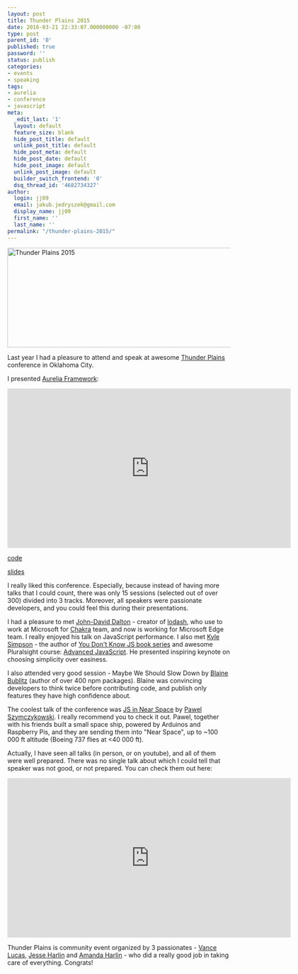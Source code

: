```yaml
---
layout: post
title: Thunder Plains 2015
date: 2016-03-21 22:33:07.000000000 -07:00
type: post
parent_id: '0'
published: true
password: ''
status: publish
categories:
- events
- speaking
tags:
- aurelia
- conference
- javascript
meta:
  _edit_last: '1'
  layout: default
  feature_size: blank
  hide_post_title: default
  unlink_post_title: default
  hide_post_meta: default
  hide_post_date: default
  hide_post_image: default
  unlink_post_image: default
  builder_switch_frontend: '0'
  dsq_thread_id: '4682734327'
author:
  login: jj09
  email: jakub.jedryszek@gmail.com
  display_name: jj09
  first_name: ''
  last_name: ''
permalink: "/thunder-plains-2015/"
---
```

<p><img class="aligncenter size-full wp-image-11791" src="{{ site.baseurl }}/assets/2016/03/thunderplains2015.jpg" alt="Thunder Plains 2015" width="800" height="225" /></p>
<p>Last year I had a pleasure to attend and speak at awesome <a href="http://thunderplainsconf.com">Thunder Plains</a> conference in Oklahoma City.</p>
<p>I presented <a href="http://aurelia.io/">Aurelia Framework</a>:</p>
<p><iframe src="https://www.youtube.com/embed/z8bqdTFiSeM" width="640" height="360" frameborder="0" allowfullscreen="allowfullscreen"></iframe></p>
<p><a href="https://github.com/jj09/aurelia-demo">code</a></p>
<p><a href="https://speakerdeck.com/jj09/aurelia-the-next-generation-javascript-framework-you-will-love">slides</a></p>
<p>I really liked this conference. Especially, because instead of having more talks that I could count, there was only 15 sessions (selected out of over 300) divided into 3 tracks. Moreover, all speakers were passionate developers, and you could feel this during their presentations.</p>
<p>I had a pleasure to met <a href="https://github.com/jdalton">John-David Dalton</a> - creator of <a href="https://github.com/lodash/lodash">lodash</a>, who use to work at Microsoft for <a href="http://www.sitepoint.com/chakra-microsoft-edge/">Chakra</a> team, and now is working for Microsoft Edge team. I really enjoyed his talk on JavaScript performance. I also met <a href="http://getify.me/">Kyle Simpson</a> - the author of <a href="https://github.com/getify/You-Dont-Know-JS">You Don't Know JS book series</a> and awesome Pluralsight course: <a href="http://www.pluralsight.com/courses/advanced-javascript">Advanced JavaScript</a>. He presented inspiring keynote on choosing simplicity over easiness.</p>
<p>I also attended very good session - Maybe We Should Slow Down by <a href="https://github.com/phated">Blaine Bublitz</a> (author of over 400 npm packages). Blaine was convincing developers to think twice before contributing code, and publish only features they have high confidence about.</p>
<p>The coolest talk of the conference was <a href="https://www.youtube.com/watch?v=eEcZ53B2bic">JS in Near Space</a> by <a href="https://twitter.com/makenai">Pawel Szymczykowski</a>. I really recommend you to check it out. Pawel, together with his friends built a small space ship, powered by Arduinos and Raspberry Pis, and they are sending them into "Near Space", up to ~100 000 ft altitude (Boeing 737 flies at &lt;40 000 ft).</p>
<p>Actually, I have seen all talks (in person, or on youtube), and all of them were well prepared. There was no single talk about which I could tell that speaker was not good, or not prepared. You can check them out here:</p>
<p><iframe src="https://www.youtube.com/embed/videoseries?list=PLdW0ayjzW_LAtW7k3Zdo-9tECv1LdKK5Q" width="640" height="360" frameborder="0" allowfullscreen="allowfullscreen"></iframe></p>
<p>Thunder Plains is community event organized by 3 passionates - <a href="http://www.vancelucas.com">Vance Lucas</a>, <a href="http://www.jesseharlin.net/">Jesse Harlin</a> and <a href="http://amandaharlin.com/">Amanda Harlin</a> - who did a really good job in taking care of everything. Congrats!</p>

